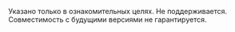 Указано только в ознакомительных целях. Не поддерживается. Совместимость с будущими версиями не гарантируется.